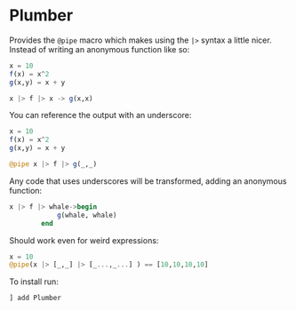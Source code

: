 # Plumber


Provides the `@pipe` macro which makes using the `|>` syntax a little nicer.
Instead of writing an anonymous function like so:


```julia
x = 10
f(x) = x^2
g(x,y) = x + y

x |> f |> x -> g(x,x)  

```

You can reference the output with an underscore:

```julia
x = 10
f(x) = x^2
g(x,y) = x + y

@pipe x |> f |> g(_,_)  
```

Any code that uses underscores will be transformed, adding an anonymous function:

```julia
x |> f |> whale->begin
            g(whale, whale)
        end
```    

Should work even for weird expressions:

```julia
x = 10
@pipe(x |> [_,_] |> [_...,_...] ) == [10,10,10,10]
```


To install run:

```julia
] add Plumber
```


